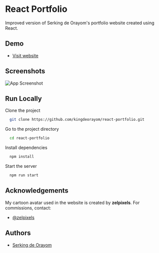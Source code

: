 
# React Portfolio

Improved version of Serking de Orayom's portfolio website created using React.




## Demo

- [Visit website](https://kingdeorayom.tech)
## Screenshots

![App Screenshot](https://kingdeorayom.tech/static/media/react-portfolio.bd491ae784b381a048d1.png)
## Run Locally

Clone the project

```bash
  git clone https://github.com/kingdeorayom/react-portfolio.git
```

Go to the project directory

```bash
  cd react-portfolio
```

Install dependencies

```bash
  npm install
```

Start the server

```bash
  npm run start
```


## Acknowledgements

My cartoon avatar used in the website is created by **zelpixels**. For commissions, contact:
- [@zelpixels](https://www.instagram.com/zelpixels/)
## Authors

- [Serking de Orayom](https://www.github.com/kingdeorayom)


